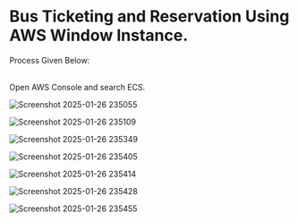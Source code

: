 # Bus Ticketing and Reservation Using AWS Window Instance. <br>


Process Given Below: <br><br>

Open AWS Console and search ECS. <br>

![Screenshot 2025-01-26 235055](https://github.com/user-attachments/assets/7cbd659b-4473-451c-a324-8d3b6c4e3894)

![Screenshot 2025-01-26 235109](https://github.com/user-attachments/assets/beb8a70e-d8c7-4bd3-97a8-8e7c8c95a90f)

![Screenshot 2025-01-26 235349](https://github.com/user-attachments/assets/ac85a354-4f94-4620-a234-f154934ad73b)

![Screenshot 2025-01-26 235405](https://github.com/user-attachments/assets/6bf058e9-447e-436b-8324-9b628db8d3d6)

![Screenshot 2025-01-26 235414](https://github.com/user-attachments/assets/8b3e7d7d-7b8a-47a8-8e93-d8e0f84fa88c)

![Screenshot 2025-01-26 235428](https://github.com/user-attachments/assets/29761e36-aa7d-4723-8f1a-7d80a9799eab)

![Screenshot 2025-01-26 235455](https://github.com/user-attachments/assets/3d46f565-31de-4497-a0a5-95703ca0d472)

